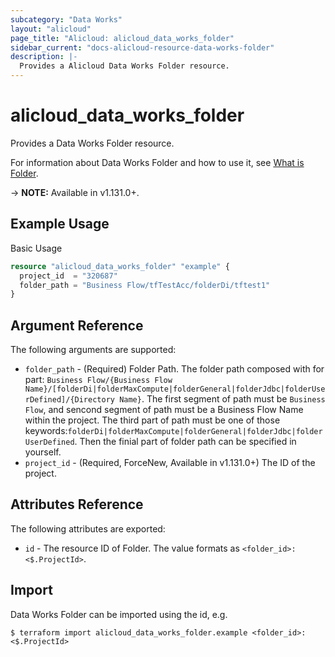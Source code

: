 ```yaml
---
subcategory: "Data Works"
layout: "alicloud"
page_title: "Alicloud: alicloud_data_works_folder"
sidebar_current: "docs-alicloud-resource-data-works-folder"
description: |-
  Provides a Alicloud Data Works Folder resource.
---
```


# alicloud\_data\_works\_folder

Provides a Data Works Folder resource.

For information about Data Works Folder and how to use it, see [What is Folder](https://help.aliyun.com/document_detail/173940.html).

-> **NOTE:** Available in v1.131.0+.

## Example Usage

Basic Usage

```terraform
resource "alicloud_data_works_folder" "example" {
  project_id  = "320687"
  folder_path = "Business Flow/tfTestAcc/folderDi/tftest1"
}
```

## Argument Reference

The following arguments are supported:

* `folder_path` - (Required) Folder Path. The folder path composed with for part: `Business Flow/{Business Flow Name}/[folderDi|folderMaxCompute|folderGeneral|folderJdbc|folderUserDefined]/{Directory Name}`. The first segment of path must be `Business Flow`, and sencond segment of path must be a Business Flow Name within the project. The third part of path must be one of those keywords:`folderDi|folderMaxCompute|folderGeneral|folderJdbc|folderUserDefined`. Then the finial part of folder path can be specified in yourself.
* `project_id` - (Required, ForceNew, Available in v1.131.0+) The ID of the project.

## Attributes Reference

The following attributes are exported:

* `id` - The resource ID of Folder. The value formats as `<folder_id>:<$.ProjectId>`.

## Import

Data Works Folder can be imported using the id, e.g.

```shell
$ terraform import alicloud_data_works_folder.example <folder_id>:<$.ProjectId>
```
